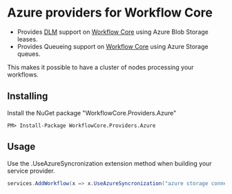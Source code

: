 # Azure providers for Workflow Core

* Provides [DLM](https://en.wikipedia.org/wiki/Distributed_lock_manager) support  on [Workflow Core](../../README.md) using Azure Blob Storage leases.
* Provides Queueing support  on [Workflow Core](../../README.md) using Azure Storage queues.

This makes it possible to have a cluster of nodes processing your workflows.

## Installing

Install the NuGet package "WorkflowCore.Providers.Azure"

```
PM> Install-Package WorkflowCore.Providers.Azure
```

## Usage

Use the .UseAzureSyncronization extension method when building your service provider.

```C#
services.AddWorkflow(x => x.UseAzureSyncronization("azure storage connection string"));
```